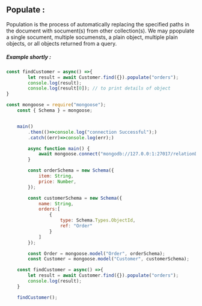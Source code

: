 ## Populate :

Population is the process of automatically replacing the specified paths in the document with socument(s) from other collection(s). We may ppopulate a single socument, multiple socumensts, a plain object, multiple plain objects, or all objects returned from a query.

##### Example shortly : 
```js 
const findCustomer = async() =>{
        let result = await Customer.find({}).populate("orders");
        console.log(result);
        console.log(result[0]); // to print details of object
}
```

``` js 
const mongoose = require("mongoose");
    const { Schema } = mongoose;


    main()
        .then(()=>console.log("connection Successful");)
        .catch((err)=>console.log(err);)

        async function main() {
            await mongoose.connect("mongodb://127.0.0:1:27017/relationDemo");
        }

        const orderSchema = new Schema({
            item: String,
            price: Number,
        });

        const customerSchema = new Schema({
            name: String,
            orders:[
                {
                    type: Schema.Types.ObjectId,
                    ref: "Order"
                }
            ]
        });

        const Order = mongoose.model("Order", orderSchema);
        const Customer = mongoose.model("Customer", customerSchema);

    const findCustomer = async() =>{
        let result = await Customer.find({}).populate("orders");
        console.log(result);
    }

    findCustomer();
```